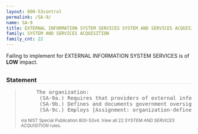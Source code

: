 ```yaml
---
layout: 800-53control
permalink: /SA-9/
name: SA-9
title: EXTERNAL INFORMATION SYSTEM SERVICES SYSTEM AND SERVICES ACQUISITION
family: SYSTEM AND SERVICES ACQUISITION
family_cnt: 22
---
```

<p class="text-info">Failing to implement for EXTERNAL INFORMATION SYSTEM SERVICES is of <b>LOW</b> impact.</p>

<h3 style="border-bottom:1px solid #ddd;margin:30px 0 8px 0;">Statement</h3>
<blockquote>
<pre>     The organization: 
      (SA-9a.) Requires that providers of external information system services comply with organizational information security requirements and employ [Assignment: organization-defined security controls] in accordance with applicable federal laws, Executive Orders, directives, policies, regulations, standards, and guidance; 
      (SA-9b.) Defines and documents government oversight and user roles and responsibilities with regard  to external information system services; and 
      (SA-9c.) Employs [Assignment: organization-defined processes, methods, and techniques] to monitor security control compliance by external service providers on an ongoing basis. 
</pre>
<p><small>via NIST Special Publication 800-53v4. View all 22 <i>SYSTEM AND SERVICES ACQUISITION</i> rules. <a href="/cce/ssg/group/$Group_id"><span class="glyphicon glyphicon-link"></span></a> </small></p>
</blockquote>

